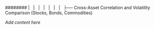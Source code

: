 ######## |   |   |   |   |   |   |   ├── Cross-Asset Correlation and Volatility Comparison (Stocks, Bonds, Commodities)

*Add content here*